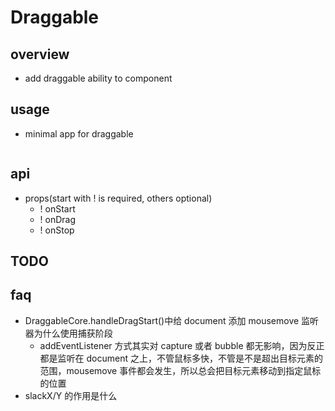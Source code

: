 # Draggable

## overview

- add draggable ability to component

## usage

- minimal app for draggable

```

```

## api

- props(start with ! is required, others optional)
  - ! onStart
  - ! onDrag
  - ! onStop

## TODO

## faq

- DraggableCore.handleDragStart()中给 document 添加 mousemove 监听器为什么使用捕获阶段
  - addEventListener 方式其实对 capture 或者 bubble 都无影响，因为反正都是监听在 document 之上，不管鼠标多快，不管是不是超出目标元素的范围，mousemove 事件都会发生，所以总会把目标元素移动到指定鼠标的位置
- slackX/Y 的作用是什么
